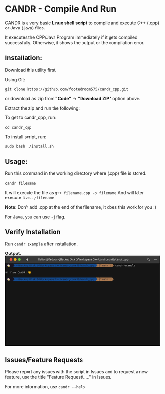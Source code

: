 # CANDR - Compile And Run

CANDR is a very basic **Linux shell script** to compile and execute C++ (.cpp) or Java (.java) files.

It executes the CPP/Java Program immediately if it gets compiled successfully. Otherwise, it shows the output or the compilation error.

## Installation:

Download this utility first.

Using Git:

`git clone https://github.com/footedroom575/candr_cpp.git`

or download as zip from **"Code"** -> **"Download ZIP"** option above.

Extract the zip and run the following:

To get to candr_cpp, run:

`cd candr_cpp`

To install script, run:

`sudo bash ./install.sh`


## Usage:

Run this command in the working directory where (.cpp) file is stored.

`candr filename`

It will execute the file as `g++ filename.cpp -o filename`
And will later execute it as `./filename`

**Note**: Don't add .cpp at the end of the filename, it does this work for you :)

For Java, you can use `-j` flag.


## Verify Installation

Run `candr example` after installation.

**Output:**
![Exmaple image](https://raw.githubusercontent.com/footedroom575/candr_cpp/main/examples/candr_example.png)

## Issues/Feature Requests

Please report any issues with the script in Issues and to request a new feature, use the title "Feature Request/....." in Issues.

For more information, use `candr --help`
